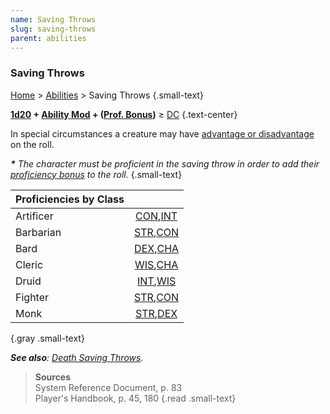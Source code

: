 ```yaml
---
name: Saving Throws
slug: saving-throws
parent: abilities
---
```

### Saving Throws
[Home](dm-operations-center) > [Abilities](abilities-menu) > Saving Throws {.small-text}

**[1d20](/roll/1d20) + [Ability Mod](ability-modifiers) + ([Prof. Bonus](proficiency-bonus))** ≥ [DC](difficulty-class) {.text-center}

In special circumstances a creature may have [advantage or disadvantage](advantage-and-disadvantage) on the roll.

***\*** The character must be proficient in the saving throw in order to add their [proficiency bonus](proficiency-bonus) to the roll.* {.small-text}

| Proficiencies by Class |        |
| ---------------------- | :----: |
| Artificer              | [CON](CONSTITUTION),[INT](intelligence) | Paladin   | [WIS](wisdom),[CHA](charisma)        |
| Barbarian              | [STR](strength),[CON](CONSTITUTION)     | Ranger    | [STR](strength),[DEX](dexterity)     |
| Bard                   | [DEX](dexterity),[CHA](charisma)        | Rogue     | [DEX](dexterity),[INT](intelligence) |
| Cleric                 | [WIS](wisdom),[CHA](charisma)           | Sorcerer  | [CON](CONSTITUTION),[CHA](charisma)  |
| Druid                  | [INT](intelligence),[WIS](wisdom)       | Warlock   | [WIS](wisdom),[CHA](charisma)        |
| Fighter                | [STR](strength),[CON](CONSTITUTION)     | Wizard    | [INT](intelligence),[WIS](wisdom)    |
| Monk                   | [STR](strength),[DEX](dexterity)        | - | - |
{.gray .small-text}

***See also**: [Death Saving Throws](death-saving-throws).*

> **Sources** <br/>
> System Reference Document, p. 83<br/>
> Player's Handbook, p. 45, 180
{.read .small-text}